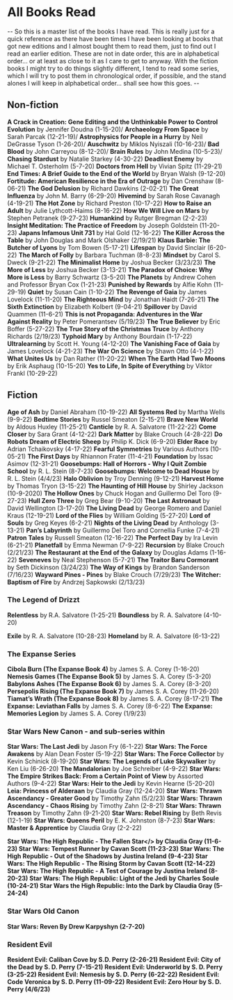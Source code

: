 # All Books Read
-- So this is a master list of the books I have read. This is really just for a quick reference as there have been times I have been looking at books that got new editions and I almost bought them to read them, just to find out I read an earlier edition. These are not in date order, this are in alphabetical order... or at least as close to it as I care to get to anyway.
With the fiction books I might try to do things slightly different, I tend to read some series, which I will try to post them in chronological order, if possible, and the stand alones I will keep in alphabetical order... shall see how this goes. --

## Non-fiction
<b>A Crack in Creation: Gene Editing and the Unthinkable Power to Control Evolution</b> by Jennifer Doudna (1-15-20)/
<b>Archaeology From Space</b> by Sarah Parcak (12-21-19)/
<b>Astrophysics for People in a Hurry</b> by Neil DeGrasse Tyson (1-26-20)/
<b>Auschwitz</b> by Miklos Nyiszali (10-16-23)/
<b>Bad Blood</b> by John Carreyou (8-12-20)/
<b>Brain Rules</b> by John Medina (10-5-23)/
<b>Chasing Stardust</b> by Natalie Starkey (4-30-22)
<b>Deadliest Enemy</b> by Michael T. Osterholm (5-7-20)
<b>Doctors from Hell</b> by Vivian Spitz (11-29-21)
<b>End Times: A Brief Guide to the End of the World</b> by Bryan Walsh (9-12-20)
<b>Fortitude: American Resilience in the Era of Outrage</b> by Dan Crenshaw (8-06-21)
<b>The God Delusion</b> by Richard Dawkins (2-02-21)
<b>The Great Influenza</b> by John M. Barry (6-29-20)
<b>Hivemind</b> by Sarah Rose Cavanagh (4-19-21)
<b>The Hot Zone</b> by Richard Preston (10-17-22)
<b>How to Raise an Adult</b> by Julie Lythcott-Haims (8-16-22)
<b>How We Will Live on Mars</b> by Stephen Petranek (9-27-23)
<b>Humankind</b> by Rutger Bregman (2-2-23)
<b>Insight Meditation: The Practice of Freedom</b> by Joseph Goldstein (11-20-23)
<b>Japans Infamous Unit 731</b> by Hal Gold (12-16-22)
<b>The Killer Across the Table</b> by John Douglas and Mark Olshaker (2/19/21)
<b>Klaus Barbie: The Butcher of Lyons</b> by Tom Bowen (5-17-21)
<b>Lifespan</b> by David Sinclair (6-20-22)
<b>The March of Folly</b> by Barbara Tuchman (8-8-23)
<b>Mindset</b> by Carol S. Dweck (9-21-22)
<b>The Minimalist Home</b> by Joshua Becker (3/23/23)
<b>The More of Less</b> by Joshua Becker (3-13-21)
<b>The Paradox of Choice: Why More is Less</b> by Barry Schwartz (3-5-20)
<b>The Planets</b> by Andrew Cohen and Professor Bryan Cox (1-21-23)
<b>Punished by Rewards</b> by Alfie Kohn (11-29-19)
<b>Quiet</b> by Susan Cain (1-10-22)
<b>The Revenge of Gaia</b> by James Lovelock (11-11-20)
<b>The Righteous Mind</b> by Jonathan Haidt (7-26-21)
<b>The Sixth Extinction</b> by Elizabeth Kolbert (9-04-21)
<b>Spillover</b> by David Quammen (11-6-21)
<b>This is not Propaganda: Adventures in the War Against Reality</b> by Peter Pomerantsev (5/19/23)
<b>The True Believer</b> by Eric Boffer (5-27-22)
<b>The True Story of the Christmas Truce</b> by Anthony Richards (2/19/23)
<b>Typhoid Mary</b> by Anthony Bourdain (1-17-22)
<b>Ultralearning</b> by Scott H. Young (4-12-20)
<b>The Vanishing Face of Gaia</b> by James Lovelock (4-21-23)
<b>The War On Science</b> by Shawn Otto (4-1-22)
<b>What Unites Us</b> by Dan Rather (11-20-22)
<b>When The Earth Had Two Moons</b> by Erik Asphaug (10-15-20)
<b>Yes to Life, In Spite of Everything</b> by Viktor Frankl (10-29-22)



## Fiction
<b>Age of Ash</b> by Daniel Abraham (10-19-22)
<b>All Systems Red</b> by Martha Wells (9-9-22)
<b>Bedtime Stories</b> by Russel Smeaton (2-15-21)
<b>Brave New World</b> by Aldous Huxley (11-25-21)
<b>Canticle</b> by R. A. Salvatore (11-22-22)
<b>Come Closer</b> by Sara Grant (4-12-22)
<b>Dark Matter</b> by Blake Crouch (4-28-22)
<b>Do Robots Dream of Electric Sheep</b> by Philip K. Dick (6-9-20)
<b>Elder Race</b> by Adrian Tchaikovsky (4-17-22)
<b>Fearful Symmetries</b> by Various Authors (10-05-21)
<b>The First Days</b> by Rhiannon Frater (11-4-21)
<b>Foundation</b> by Issac Asimov (12-31-21)
<b>Goosebumps: Hall of Horrors - Why I Quit Zombie School</b> by R. L. Stein (8-7-23)
<b>Goosebumps: Welcome to Dead House</b> by R. L. Stein (4/4/23)
<b>Halo Oblivion</b> by Troy Denning (9-12-21)
<b>Harvest Home</b> by Thomas Tryon (3-15-22)
<b>The Haunting of Hill House</b> by Shirley Jackson (10-9-2020)
<b>The Hollow Ones</b> by Chuck Hogan and Guillermo Del Toro (9-27-23)
<b>Hull Zero Three</b> by Greg Bear (9-10-20)
<b>The Last Astronaut</b> by David Wellington (3-17-20)
<b>The Living Dead</b> by George Romero and Daniel Kraus (12-19-21)
<b>Lord of the Flies</b> by William Golding (5-27-20)
<b>Lord of Souls</b> by Greg Keyes (6-2-21)
<b>Nights of the Living Dead</b> by Anthology (3-13-21)
<b>Pan’s Labyrinth</b> by Guillermo Del Toro and Cornellia Funke (7-4-21)
<b>Patron Tales</b> by Russell Smeaton  (12-16-22)
<b>The Perfect Day</b> by Ira Levin (6-21-21)
<b>Planetfall</b> by Emma Newman (7-9-22)
<b>Recursion</b> by Blake Crouch (2/21/23)
<b>The Restaurant at the End of the Galaxy</b> by Douglas Adams (1-16-22)
<b>Seveneves</b> by Neal Stephenson (5-7-21)
<b>The Traitor Baru Cormorant</b> by Seth Dickinson (3/24/23)
<b>The Way of Kings</b> by Brandon Sanderson (7/16/23)
<b>Wayward Pines - Pines</b> by Blake Crouch (7/29/23)
<b>The Witcher: Baptism of Fire</b> by Andrzej Sapkowski (2/13/23)

### The Legend of Drizzt
<b>Relentless</b> by R.A. Salvatore (1-25-21)
<b>Boundless</b> by R. A. Salvatore (4-10-20)

<b>Exile</b> by R. A. Salvatore (10-28-23)
<b>Homeland</b> by R. A. Salvatore (6-13-22)

### The Expanse Series
<b>Cibola Burn (The Expanse Book 4)</b> by James S. A. Corey (1-16-20)
<b>Nemesis Games (The Expanse Book 5)</b> by James S. A. Corey (5-3-20)
<b>Babylons Ashes (The Expanse Book 6)</b> by James S. A. Corey (8-3-20)
<b>Persepolis Rising (The Expanse Book 7)</b> by James S. A. Corey (11-26-20)
<b>Tiamat’s Wrath (The Expanse Book 8)</b> by James S. A. Corey (8-17-21)
<b>The Expanse: Leviathan Falls</b> by James S. A. Corey (8-6-22)
<b>The Expanse: Memories Legion</b> by James S. A. Corey (1/9/23)

### Star Wars New Canon - and sub-series within
<b>Star Wars: The Last Jedi</b> by Jason Fry (6-1-22)
<b>Star Wars: The Force Awakens</b> by Alan Dean Foster (5-19-22)
<b>Star Wars: The Force Collector</b> by Kevin Schinick (8-19-20)
<b>Star Wars: The Legends of Luke Skywalker</b> by Ken Liu (6-26-20)
<b>The Mandalorian</b> by Joe Schreiber (4-9-22)
<b>Star Wars: The Empire Strikes Back: From a Certain Point of View</b> by Assorted Authors (9-4-22)
<b>Star Wars: Heir to the Jedi</b> by Kevin Hearne (5-20-20)
<b>Leia: Princess of Alderaan</b> by Claudia Gray (12-24-20)
<b>Star Wars: Thrawn Ascendancy - Greater Good</b> by Timothy Zahn (5/2/23)
<b>Star Wars: Thrawn Ascendancy - Chaos Rising</b> by Timothy Zahn (2-8-21)
<b>Star Wars: Thrawn Treason</b> by Timothy Zahn (9-21-20)
<b>Star Wars: Rebel Rising</b> by Beth Revis (12-1-19)
<b>Star Wars: Queens Peril</b> by E. K. Johnston (8-7-23)
<b>Star Wars: Master & Apprentice</b> by Claudia Gray (2-2-22)

<b>Star Wars: The High Republic - The Fallen Star</> by Claudia Gray (11-6-23)
<b>Star Wars: Tempest Runner</b> by Cavan Scott (11-23-23)
<b>Star Wars: The High Republic - Out of the Shadows</b> by Justina Ireland (9-4-23)
<b>Star Wars: The High Republic - The Rising Storm</b> by Cavan Scott (12-14-22)
<b>Star Wars: The High Republic - A Test of Courage</b> by Justina Ireland (8-20-23)
<b>Star Wars: The High Republic: Light of the Jedi</b> by Charles Soule (10-24-21)
<b>Star Wars the High Republic: Into the Dark</b> by Claudia Gray (5-24-24)

### Star Wars Old Canon
<b>Star Wars: Reven</b> By Drew Karpyshyn (2-7-20)

### Resident Evil
<b>Resident Evil: Caliban Cove</b> by S.D. Perry (2-26-21)
<b>Resident Evil: City of the Dead</b> by S. D. Perry (7-15-21)
<b>Resident Evil: Underworld</b> by S. D. Perry (3-25-22)
<b>Resident Evil: Nemesis</b> by S. D. Perry (6-22-22)
<b>Resident Evil: Code Veronica</b> by S. D. Perry (11-09-22)
<b>Resident Evil: Zero Hour</b> by S. D. Perry (4/6/23)